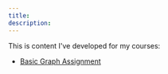 ```yaml
---
title:
description:
---
```


This is content I've developed for my courses:

- [Basic Graph Assignment](/Jupyter/index.md)
